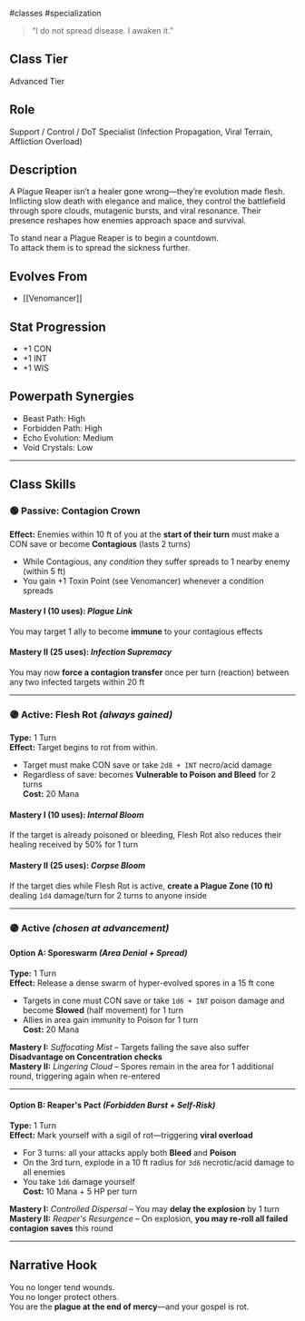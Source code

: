 #classes #specialization 

> “I do not spread disease. I awaken it.”

## Class Tier  
Advanced Tier

## Role  
Support / Control / DoT Specialist (Infection Propagation, Viral Terrain, Affliction Overload)

## Description  
A Plague Reaper isn’t a healer gone wrong—they’re evolution made flesh. Inflicting slow death with elegance and malice, they control the battlefield through spore clouds, mutagenic bursts, and viral resonance. Their presence reshapes how enemies approach space and survival.

To stand near a Plague Reaper is to begin a countdown.  
To attack them is to spread the sickness further.

## Evolves From  
- [[Venomancer]]

## Stat Progression  
- +1 CON  
- +1 INT  
- +1 WIS

## Powerpath Synergies  
- Beast Path: High  
- Forbidden Path: High  
- Echo Evolution: Medium  
- Void Crystals: Low

---

## Class Skills

### 🟢 Passive: **Contagion Crown**  
**Effect:** Enemies within 10 ft of you at the **start of their turn** must make a CON save or become **Contagious** (lasts 2 turns)  
- While Contagious, any *condition* they suffer spreads to 1 nearby enemy (within 5 ft)  
- You gain +1 Toxin Point (see Venomancer) whenever a condition spreads

#### Mastery I (10 uses): *Plague Link*  
You may target 1 ally to become **immune** to your contagious effects

#### Mastery II (25 uses): *Infection Supremacy*  
You may now **force a contagion transfer** once per turn (reaction) between any two infected targets within 20 ft

---

### 🟣 Active: **Flesh Rot** *(always gained)*  
**Type:** 1 Turn  
**Effect:** Target begins to rot from within.  
- Target must make CON save or take `2d8 + INT` necro/acid damage  
- Regardless of save: becomes **Vulnerable to Poison and Bleed** for 2 turns  
**Cost:** 20 Mana

#### Mastery I (10 uses): *Internal Bloom*  
If the target is already poisoned or bleeding, Flesh Rot also reduces their healing received by 50% for 1 turn

#### Mastery II (25 uses): *Corpse Bloom*  
If the target dies while Flesh Rot is active, **create a Plague Zone (10 ft)** dealing `1d4` damage/turn for 2 turns to anyone inside

---

### 🟣 Active *(chosen at advancement)*

#### Option A: **Sporeswarm** *(Area Denial + Spread)*  
**Type:** 1 Turn  
**Effect:** Release a dense swarm of hyper-evolved spores in a 15 ft cone  
- Targets in cone must CON save or take `1d6 + INT` poison damage and become **Slowed** (half movement) for 1 turn  
- Allies in area gain immunity to Poison for 1 turn  
**Cost:** 20 Mana

**Mastery I:** *Suffocating Mist* – Targets failing the save also suffer **Disadvantage on Concentration checks**  
**Mastery II:** *Lingering Cloud* – Spores remain in the area for 1 additional round, triggering again when re-entered

---

#### Option B: **Reaper's Pact** *(Forbidden Burst + Self-Risk)*  
**Type:** 1 Turn  
**Effect:** Mark yourself with a sigil of rot—triggering **viral overload**  
- For 3 turns: all your attacks apply both **Bleed** and **Poison**  
- On the 3rd turn, explode in a 10 ft radius for `3d6` necrotic/acid damage to all enemies  
- You take `1d6` damage yourself  
**Cost:** 10 Mana + 5 HP per turn

**Mastery I:** *Controlled Dispersal* – You may **delay the explosion** by 1 turn  
**Mastery II:** *Reaper's Resurgence* – On explosion, **you may re-roll all failed contagion saves** this round

---

## Narrative Hook  
You no longer tend wounds.  
You no longer protect others.  
You are the **plague at the end of mercy**—and your gospel is rot.